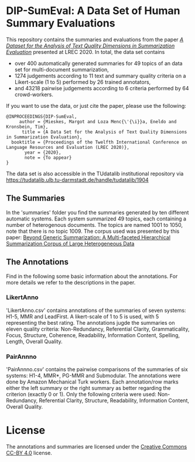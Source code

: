 # DIP-SumEval: A Data Set of Human Summary Evaluations
This repository contains the summaries and evaluations from the paper _[A Dataset for the Analysis of Text Quality Dimensions in Summarization Evaluation](http://www.ke.tu-darmstadt.de/bibtex/publications/show/3200)_ presented at LREC 2020. 
In total, the data set contains 
* over 400 automatically generated summaries for 49 topics of an data set for multi-document summarization,
* 1274 judgements according to 11 text and summary quality criteria on a Likert-scale (1 to 5) performed by 26 trained annotators, 
* and 43218 pairwise judgements according to 6 criteria performed by 64 crowd-workers.

If you want to use the data, or just cite the paper, please use the following:
```
@INPROCEEDINGS{DIP-SumEval,
     author = {Mieskes, Margot and Loza Menc{\'{\i}}a, Eneldo and Kronsbein, Tim},
      title = {A Data Set for the Analysis of Text Quality Dimensions in Summarization Evaluation},
  booktitle = {Proceedings of the Twelfth International Conference on Language Resources and Evaluation (LREC 2020)},
       year = {2020},
       note = {To appear}
}
``` 
The data set is also accessible in the TUdatalib  institutional repository via https://tudatalib.ulb.tu-darmstadt.de/handle/tudatalib/1904

## The Summaries
In the 'summaries' folder you find the summaries generated by ten different automatic systems. Each system summarized 49 topics, each containing a number of heterogenous documents. The topics are named 1001 to 1050, note that there is no topic 1009. The corpus used was presented by this paper: [Beyond Generic Summarization: A Multi-faceted Hierarchical Summarization Corpus of Large Heterogeneous Data](http://www.lrec-conf.org/proceedings/lrec2018/pdf/252.pdf)

## The Annotations
Find in the following some basic information about the annotations. For more details we refer to the descriptions in the paper.

### LikertAnno 
'LikertAnno.csv' contains annotations of the summaries of seven systems: H1-5, MMR and LeadFirst. A likert-scale of 1 to 5 is used, with 5 representing the best rating. The annotations jugde the summaries on eleven quality criteria: 
Non-Redundancy,
Referential Clarity,
Grammaticality,
Focus,
Structure,
Coherence,
Readability,
Information Content,
Spelling,
Length,
Overall Quality.

### PairAnnno
'PairAnnno.csv' contains the pairwise comparisons of the summaries of six systems: H1-4, MMR\*, PG-MMR and Submodular. The annotations were done by Amazon Mechanical Turk workers. Each annotation/row marks either the left summary or the right summary as better regarding the criterion (exactly 0 or 1).
Only the following criteria were used:
Non-Redundancy,
Referential Clarity,
Structure,
Readability,
Information Content,
Overall Quality.

# License
The annotations and summaries are licensed under the [Creative Commons CC-BY 4.0](https://creativecommons.org/licenses/by/4.0/) license.